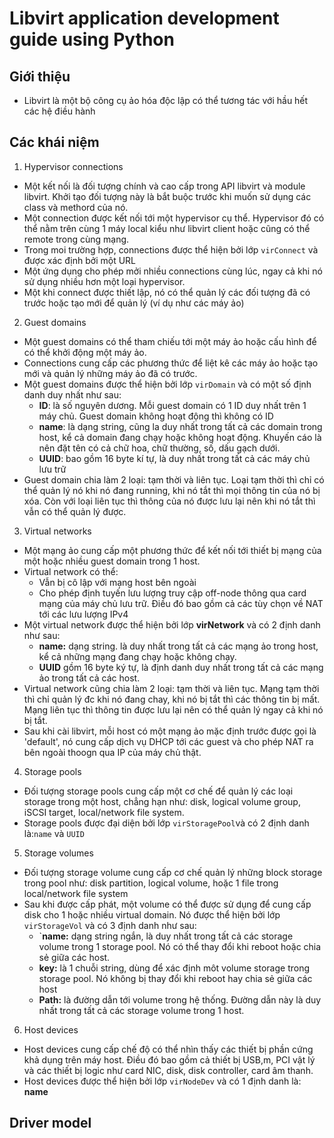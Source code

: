 # Libvirt application development guide using Python
## Giới thiệu
- Libvirt là một bộ công cụ ảo hóa độc lập có thể tương tác với hầu hết các hệ điều hành
## Các khái niệm
1. Hypervisor connections
- Một kết nối là đối tượng chính và cao cấp trong API libvirt và module libvirt. Khởi tạo đối tượng này là bắt buộc trước khi muốn sử dụng các class và methord của nó.
- Một connection được kết nối tới một hypervisor cụ thể. Hypervisor đó có thể nằm trên cùng 1 máy local kiểu như libvirt client hoặc cũng có thể remote trong cùng mạng.
- Trong moi trường hợp, connections được thể hiện bởi lớp `virConnect` và được xác định bởi một URL
- Một ứng dụng cho phép mởi nhiều connections cùng lúc, ngay cả khi nó sử dụng nhiều hơn một loại hypervisor.
- Một khi connect được thiết lập, nó có thể quản lý các đối tượng đã có trước hoặc tạo mới để quản lý (ví dụ như các máy ảo)
2. Guest domains
- Một guest domains có thể tham chiếu tới một máy ảo hoặc cấu hình để có thể khởi động một máy ảo.
- Connections cung cấp các phương thức để liệt kê các máy ảo hoặc tạo mới và quản lý những máy ảo đã có trước.
- Một guest domains được thể hiện bởi lớp `virDomain` và có một số định danh duy nhất như sau:
  - **ID**: là số nguyên dương. Mỗi guest domain có 1 ID duy nhất trên 1 máy chủ. Guest domain không hoạt động thì không có ID
  - **name**: là dạng string, cũng la duy nhất trong tất cả các domain trong host, kể cả domain đang chạy hoặc không hoạt động. Khuyến cáo là nên đặt tên có cả chữ hoa, chữ thường, số, dấu gạch dưới.
  - **UUID**: bao gồm 16 byte kí tự, là duy nhất trong tất cả các máy chủ lưu trữ
- Guest domain chia làm 2 loại: tạm thời và liên tục. Loại tạm thời thì chỉ có thể quản lý nó khi nó đang running, khi nó tắt thì mọi thông tin của nó bị xóa. Còn với loại liên tục thì thông của nó được lưu lại nên khi  nó tắt thì vẫn có thể quản lý được.
3. Virtual networks
- Một mạng ảo cung cấp một phương thức để kết nối tới thiết bị mạng của một hoặc nhiều guest domain trong 1 host.
- Virtual network có thể:
  - Vẫn bị cô lập với mạng host bên ngoài
  - Cho phép định tuyến lưu lượng truy cập off-node thông qua card mạng của máy chủ lưu trữ. Điều đó bao gồm cả các tùy chọn về NAT tới các lưu lượng IPv4
- Một virtual network được thể hiện bởi lớp **virNetwork** và có 2 định danh như sau:
  - **name:** dạng string. là duy nhất trong tất cả các mạng ảo trong host, kể cả những mạng đang chạy hoặc không chạy.
  - **UUID** gồm 16 byte ký tự, là định danh duy nhất trong tất cả các mạng ảo trong tất cả các host. 
- Virtual network cũng chia làm 2 loại: tạm thời và liên tục. Mạng tạm thời thì chỉ quản lý đc khi nó đang chay, khi nó bị tắt thì các thông tin bị mất. Mạng liên tục thì thông tin được lưu lại nên có thể quản lý ngay cả khi nó bị tắt.
- Sau khi cài libvirt, mỗi host có một mạng ảo mặc định trước được gọi là 'default', nó cung cấp dịch vụ DHCP tới các guest và cho phép NAT ra bên ngoài thoogn qua IP của máy chủ thật.
4. Storage pools
- Đối tượng storage pools cung cấp một cơ chế để quản lý các loại storage trong một host, chẳng hạn như: disk, logical volume group, iSCSI target, local/network file system.
- Storage pools được đại diện bởi lớp `virStoragePool`và có 2 định danh là:`name` và `UUID`
5. Storage volumes
- Đối tượng storage volume cung cấp cơ chế quản lý những block storage trong pool như: disk partition, logical volume, hoặc 1 file trong local/network file system
- Sau khi được cấp phát, một volume có thể được sử dụng để cung cấp disk cho 1 hoặc nhiều virtual domain. Nó được thể hiện bởi lớp `virStorageVol` và có 3 định danh như sau:
  - `**name:** dạng string ngắn, là duy nhất trong tất cả các storage volume trong 1 storage pool. Nó có thể thay đổi khi reboot hoặc chia sẻ giữa các host.
  - **key:** là 1 chuỗi string, dùng để xác định môt volume storage trong storage pool. Nó không bị thay đổi khi reboot hay chia sẻ giữa các host
  - **Path:** là đường dẫn tới volume trong hệ thống. Đường dẫn này là duy nhất trong tất cả các storage volume trong 1 host. 
6. Host devices
- Host devices cung cấp chế độ có thể nhìn thấy các thiết bị phần cứng khả dụng trên máy host. Điều đó bao gồm cả thiết bị USB,m, PCI vật lý và các thiết bị logic như card NIC, disk, disk controller, card âm thanh.
- Host devices được thể hiện bởi lớp `virNodeDev` và có 1 định danh là: **name**
## Driver model

